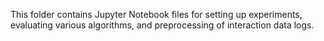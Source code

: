 This folder contains Jupyter Notebook files for setting up experiments, evaluating various algorithms, and preprocessing of interaction data logs.